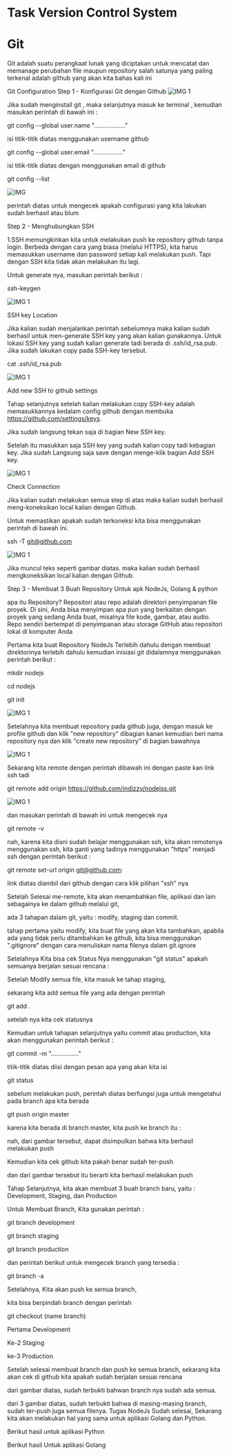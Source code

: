 # Task Version Control System
# Git

Git adalah suatu perangkaat lunak yang diciptakan untuk mencatat dan memanage perubahan file maupun repository salah satunya yang paling terkenal adalah github yang akan kita bahas kali ini

Git Configuration
Step 1 - Konfigurasi Git dengan Github
![IMG 1](https://github.com/Indizzy/Bootcamp-Devops/blob/main/Stage%201/week%201/images%204/Screenshot%20from%202022-08-25%2022-20-13.png)


Jika sudah menginstall git , maka selanjutnya masuk ke terminal , kemudian masukan perintah di bawah ini :

git config --global user.name ".................."

isi titik-titik diatas menggunakan username github

git config --global user.email "................."

isi titik-titik diatas dengan menggunakan email di github

git config --list

![IMG](https://github.com/Indizzy/Bootcamp-Devops/blob/main/Stage%201/week%201/images%204/Screenshot%20from%202022-08-25%2022-24-40.png)

perintah diatas untuk mengecek apakah configurasi yang kita lakukan sudah berhasil atau blum

Step 2 - Menghubungkan SSH

1.SSH memungkinkan kita untuk melakukan push ke repository github tanpa login. Berbeda dengan cara yang biasa (melalui HTTPS), kita harus memasukkan username dan password setiap kali melakukan push. Tapi dengan SSH kita tidak akan melakukan itu lagi.

Untuk generate nya, masukan perintah berikut :

ssh-keygen

![IMG 1](https://github.com/Indizzy/Bootcamp-Devops/blob/main/Stage%201/week%201/images%204/Screenshot%20from%202022-08-25%2022-26-36.png)

SSH key Location

Jika kalian sudah menjalankan perintah sebelumnya maka kalian sudah berhasil untuk men-generate SSH key yang akan kalian gunakannya. Untuk lokasi SSH key yang sudah kalian generate tadi berada di .ssh/id_rsa.pub. Jika sudah lakukan copy pada SSH-key tersebut.

cat .ssh/id_rsa.pub

![IMG 1](https://github.com/Indizzy/Bootcamp-Devops/blob/main/Stage%201/week%201/images%204/Screenshot%20from%202022-08-25%2022-33-35.png)

Add new SSH to github settings

Tahap selanjutnya setelah kalian melakukan copy SSH-key adalah memasukkannya kedalam config github dengan membuka https://github.com/settings/keys.

Jika sudah langsung tekan saja di bagian New SSH key.

Setelah itu masukkan saja SSH key yang sudah kalian copy tadi kebagian key. Jika sudah Langsung saja save dengan menge-klik bagian Add SSH key.

![IMG 1](https://github.com/Indizzy/Bootcamp-Devops/blob/main/Stage%201/week%201/images%204/Screenshot%20from%202022-08-25%2022-29-49.png)

Check Connection

Jika kalian sudah melakukan semua step di atas maka kalian sudah berhasil meng-koneksikan local kalian dengan Github.

Untuk memastikan apakah sudah terkoneksi kita bisa menggunakan perintah di bawah ini.

ssh -T git@github.com

![IMG 1](https://github.com/Indizzy/Bootcamp-Devops/blob/main/Stage%201/week%201/images%204/Screenshot%20from%202022-08-25%2022-36-59.png)

Jika muncul teks seperti gambar diatas. maka kalian sudah berhasil mengkoneksikan local kalian dengan Github.


Step 3 - Membuat 3 Buah Repository Untuk apk NodeJs, Golang & python

apa itu Repository? Repositori atau repo adalah direktori penyimpanan file proyek. Di sini, Anda bisa menyimpan apa pun yang berkaitan dengan proyek yang sedang Anda buat, misalnya file kode, gambar, atau audio. Repo sendiri bertempat di penyimpanan atau storage GitHub atau repositori lokal di komputer Anda

Pertama kita buat Repository NodeJs Terlebih dahulu dengan membuat direktorinya terlebih dahulu kemudian inisiasi git didalamnya menggunakan perintah berikut :

mkdir nodejs

cd nodejs

git init

![IMG 1](https://github.com/Indizzy/Bootcamp-Devops/blob/main/Stage%201/week%201/images%204/Screenshot%20from%202022-08-25%2022-57-06.png)


Setelahnya kita membuat repository pada github juga, dengan masuk ke profile github dan klik "new repository" dibagian kanan kemudian beri nama repository nya dan klik "create new repository" di bagian bawahnya

![IMG 1](https://github.com/Indizzy/Bootcamp-Devops/blob/main/Stage%201/week%201/images%204/Screenshot%20from%202022-08-25%2022-57-58.png)

 Sekarang kita remote dengan perintah dibawah ini dengan paste kan link ssh tadi

git remote add origin https://github.com/indizzy/nodejss.git

![IMG 1](https://github.com/Indizzy/Bootcamp-Devops/blob/main/Stage%201/week%201/images%204/Screenshot%20from%202022-08-25%2022-59-29.png)

dan masukan perintah di bawah ini untuk mengecek nya

git remote -v

nah, karena kita disni sudah belajar menggunakan ssh, kita akan remotenya menggunakan ssh, kita ganti yang tadinya menggunakan "https" menjadi ssh dengan perintah berikut :

git remote set-url origin git@github.com:

link diatas diambil dari github dengan cara klik pilihan "ssh" nya

Setelah Selesai me-remote, kita akan menambahkan file, aplikasi dan lain sebagainya ke dalam github melalui git,

ada 3 tahapan dalam git, yaitu : modify, staging dan commit.

tahap pertama yaitu modify, kita buat file yang akan kita tambahkan, apabila ada yang tidak perlu ditambahkan ke github, kita bisa menggunakan ".gitignore" dengan cara menuliskan nama filenya dalam git.ignore


Setelahnya Kita bisa cek Status Nya menggunakan "git status" apakah semuanya berjalan sesuai rencana :

Setelah Modify semua file, kita masuk ke tahap staging,

sekarang kita add semua file yang ada dengan perintah

git add .

setelah nya kita cek statusnya

Kemudian untuk tahapan selanjutnya yaitu commit atau production, kita akan menggunakan perintah berikut :

git commit -m "................"

titik-titik diatas diisi dengan pesan apa yang akan kita isi

git status

sebelum melakukan push, perintah diatas berfungsi juga untuk mengetahui pada branch apa kita berada

git push origin master

karena kita berada di branch master, kita push ke branch itu :

nah, dari gambar tersebut, dapat disimpulkan bahwa kita berhasil melakukan push

Kemudian kita cek github kita pakah benar sudah ter-push

dan dari gambar tersebut itu berarti kita berhasil melakukan push

Tahap Selanjutnya, kita akan membuat 3 buah branch baru, yaitu : Development, Staging, dan Production

Untuk Membuat Branch, Kita gunakan perintah :

git branch development

git branch staging

git branch production

dan perintah berikut untuk mengecek branch yang tersedia :

git branch -a

Setelahnya, Kita akan push ke semua branch,

kita bisa berpindah branch dengan perintah

git checkout (name branch)

Pertama Development


Ke-2 Staging

ke-3 Production

 Setelah selesai membuat branch dan push ke semua branch, sekarang kita akan cek di github kita apakah sudah berjalan sesuai rencana

dari gambar diatas, sudah terbukti bahwan branch nya sudah ada semua.


dari 3 gambar diatas, sudah terbukti bahwa di masing-masing branch, sudah ter-push juga semua filenya.
Tugas NodeJs Sudah selesai, Sekarang kita akan melakukan hal yang sama untuk aplikasi Golang dan Python.

Berikut hasil untuk aplikasi Python

Berikut hasil Untuk aplikasi Golang
